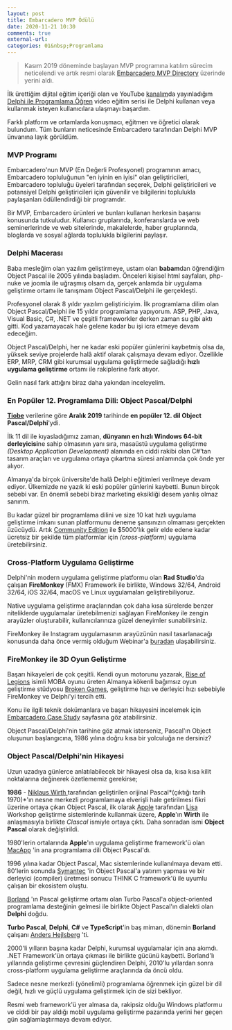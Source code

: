 ```yaml
---
layout: post
title: Embarcadero MVP Ödülü
date: 2020-11-21 10:30
comments: true
external-url:
categories: 01&nbsp;Programlama
---
```


>Kasım 2019 döneminde başlayan MVP programına katılım sürecim neticelendi ve artık resmi olarak  [Embarcadero MVP Directory](https://www.embarcadero.com/partners/mvp-directory) üzerinde yerini aldı. 

İlk ürettiğim dijital eğitim içeriği olan ve YouTube [kanalım](https://www.youtube.com/c/AbdullahILGAZ/videos)da yayınladığım [Delphi ile Programlama Öğren](https://youtube.com/playlist?list=PL2ngmGtFH_0t-0xx29r60UraPPKr0l9L2) video eğitim serisi ile Delphi kullanan veya kullanmak isteyen kullanıcılara ulaşmayı başardım. 

Farklı platform ve ortamlarda konuşmacı, eğitmen ve öğretici olarak bulundum. Tüm bunların neticesinde Embarcadero tarafından Delphi MVP ünvanına layık görüldüm.

### MVP Programı

Embarcadero'nun MVP (En Değerli Profesyonel) programının amacı, Embarcadero topluluğunun "en iyinin en iyisi" olan geliştiricileri, Embarcadero topluluğu üyeleri tarafından seçerek, Delphi geliştiricileri ve potansiyel Delphi geliştiricileri için güvenilir ve bilgilerini toplulukla paylaşanları ödüllendirdiği bir programdır. 

Bir MVP, Embarcadero ürünleri ve bunları kullanan herkesin başarısı konusunda tutkuludur. Kullanıcı gruplarında, konferanslarda ve web seminerlerinde ve web sitelerinde, makalelerde, haber gruplarında, bloglarda ve sosyal ağlarda toplulukla bilgilerini paylaşır.

### Delphi Macerası

Baba mesleğim olan yazılım geliştirmeye, ustam olan **babam**dan öğrendiğim Object Pascal ile 2005 yılında başladım. Önceleri kişisel html sayfaları, php-nuke ve joomla ile uğraşmış olsam da, gerçek anlamda bir uygulama geliştirme ortamı ile tanışmam Object Pascal/Delphi ile gerçekleşti.

Profesyonel olarak 8 yıldır yazılım geliştiriciyim. İlk programlama dilim olan Object Pascal/Delphi ile 15 yıldır programlama yapıyorum.  ASP, PHP, Java, Visual Basic, C#, .NET ve çeşitli frameworkler derken zaman su gibi aktı gitti. Kod yazamayacak hale gelene kadar bu işi icra etmeye devam edeceğim.

Object Pascal/Delphi, her ne kadar eski popüler günlerini kaybetmiş olsa da, yüksek seviye projelerde halâ aktif olarak çalışmaya devam ediyor. Özellikle ERP, MRP, CRM gibi kurumsal uygulama geliştirmede sağladığı **hızlı uygulama geliştirme** ortamı ile rakiplerine fark atıyor.

Gelin nasıl fark attığını biraz daha yakından inceleyelim.

### En Popüler 12. Programlama Dili: Object Pascal/Delphi

**[Tiobe](https://www.tiobe.com/tiobe-index/)** verilerine göre **Aralık 2019** tarihinde **en popüler 12. dil Object Pascal/Delphi**'ydi.

İlk 11 dil ile kıyasladığımız zaman, **dünyanın en hızlı Windows 64-bit derleyicisi**ne sahip olmasının yanı sıra, masaüstü uygulama geliştirme *(Desktop Application Development)* alanında en ciddi rakibi olan C#'tan tasarım araçları ve uygulama ortaya çıkartma süresi anlamında çok önde yer alıyor.

Almanya'da birçok üniversite'de halâ Delphi eğitimleri verilmeye devam ediyor. Ülkemizde ne yazık ki eski popüler günlerini kaybetti. Bunun birçok sebebi var. En önemli sebebi biraz marketing eksikliği desem yanlış olmaz sanırım.

Bu kadar güzel bir programlama dilini ve size 10 kat hızlı uygulama geliştirme imkanı sunan platformunu deneme şansınızın olmaması gerçekten üzücüydü. Artık  [Community Edition](https://www.embarcadero.com/products/delphi/starter)  ile $5000'lık gelir elde edene kadar ücretsiz bir şekilde tüm platformlar için *(cross-platform)* uygulama üretebilirsiniz.

### Cross-Platform Uygulama Geliştirme

Delphi'nin modern uygulama geliştirme platformu olan **Rad Studio**'da çalışan **FireMonkey** (FMX) Framework ile birlikte, Windows 32/64, Android 32/64, iOS 32/64, macOS ve Linux uygulamaları geliştirebiliyoruz.

Native uygulama geliştirme araçlarından çok daha kısa sürelerde benzer niteliklerde uygulamalar üretebilmenizi sağlayan FireMonkey ile zengin arayüzler oluşturabilir, kullanıcılarınıza güzel deneyimler sunabilirsiniz.

FireMonkey ile Instagram uygulamasının arayüzünün nasıl tasarlanacağı konusunda daha önce vermiş olduğum Webinar'a  [buradan](https://www.youtube.com/watch?v=P0WPlVoG0z8)  ulaşabilirsiniz.

### FireMonkey ile 3D Oyun Geliştirme

Başarı hikayeleri de çok çeşitli. Kendi oyun motorunu yazarak,  [Rise of Legions](https://riseoflegions.com) isimli MOBA oyunu üreten Almanya kökenli bağımsız oyun geliştirme stüdyosu  [Broken Games](http://www.brokengames.de), geliştirme hızı ve derleyici hızı sebebiyle FireMonkey ve Delphi'yi tercih etti.

Konu ile ilgili teknik dokümanlara ve başarı hikayesini incelemek için  [Embarcadero Case Study](https://www.embarcadero.com/case-study/broken-games-case-study)  sayfasına göz atabilirsiniz.

Object Pascal/Delphi'nin tarihine göz atmak isterseniz, Pascal'ın Object oluşunun başlangıcına, 1986 yılına doğru kısa bir yolculuğa ne dersiniz?

### Object Pascal/Delphi'nin Hikayesi

Uzun uzadıya günlerce anlatılabilecek bir hikayesi olsa da, kısa kısa kilit noktalarına değinerek özetlememiz gerekirse;

**1986** - [Niklaus Wirth ](https://en.wikipedia.org/wiki/Niklaus_Wirth) tarafından geliştirilen orijinal Pascal*(çıktığı tarih 1970)*'ın nesne merkezli programlamaya elverişli hale getirilmesi fikri üzerine ortaya çıkan Object Pascal, ilk olarak [Apple](https://www.apple.com) tarafından  [Lisa](https://en.wikipedia.org/wiki/Apple_Lisa) Workshop geliştirme sistemlerinde kullanmak üzere, **Apple**'ın **Wirth** ile anlaşmasıyla birlikte *Clascal* ismiyle ortaya çıktı. Daha sonradan ismi **Object Pascal** olarak değiştirildi.

1980'lerin ortalarında **Apple**'ın uygulama geliştirme framework'ü olan  [MacApp](https://en.wikipedia.org/wiki/MacApp) 'in ana programlama dili Object Pascal'dı.

1996 yılına kadar Object Pascal, Mac sistemlerinde kullanılmaya devam etti. 80'lerin sonunda  [Symantec](https://us.norton.com) 'in Object Pascal'a yatırım yapması ve bir derleyici (compiler) üretmesi sonucu THINK C framework'ü ile uyumlu çalışan bir ekosistem oluştu. 

 [Borland](https://en.wikipedia.org/wiki/Borland) 'ın Pascal geliştirme ortamı olan Turbo Pascal'a object-oriented programlama desteğinin gelmesi ile birlikte Object Pascal'ın dialekti olan **Delphi** doğdu.

**Turbo Pascal**, **Delphi**, **C#** ve **TypeScript**'in baş mimarı, dönemin **Borland** çalışanı  [Anders Hejlsberg](https://en.wikipedia.org/wiki/Anders_Hejlsberg) 'ti.

2000'li yılların başına kadar Delphi, kurumsal uygulamalar için ana akımdı. .NET Framework'ün ortaya çıkması ile birlikte gücünü kaybetti. Borland'lı yıllarında geliştirme çevresini güçlendiren Delphi, 2010'lu yıllardan sonra cross-platform uygulama geliştirme araçlarında da öncü oldu.

Sadece nesne merkezli (yönelimli) programlama öğrenmek için güzel bir dil değil, hızlı ve güçlü uygulama geliştirmek için de sizi bekliyor.

Resmi web framework'ü yer almasa da, rakipsiz olduğu Windows platformu ve ciddi bir pay aldığı mobil uygulama geliştirme pazarında yerini her geçen gün sağlamlaştırmaya devam ediyor.



